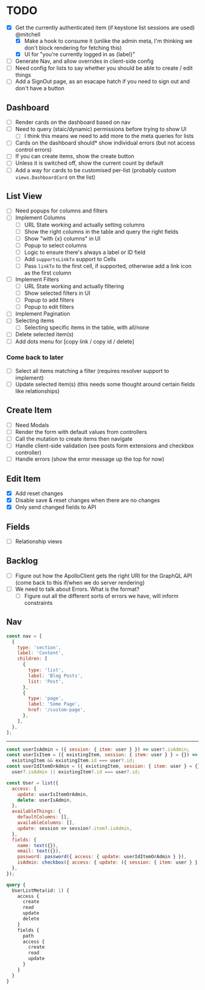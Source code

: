 # TODO

- [x] Get the currently authenticated item (if keystone list sessions are used) @mitchell
  - [x] Make a hook to consume it (unlike the admin meta, I'm thinking we don't block rendering for fetching this)
  - [x] UI for "you're currently logged in as {label}"
- [ ] Generate Nav, and allow overrides in client-side config
- [ ] Need config for lists to say whether you should be able to create / edit things
- [ ] Add a SignOut page, as an esacape hatch if you need to sign out and don't have a button

## Dashboard

- [ ] Render cards on the dashboard based on nav
- [ ] Need to query (staic/dynamic) permissions before trying to show UI
  - [ ] I think this means we need to add more to the meta queries for lists
- [ ] Cards on the dashboard should\* show individual errors (but not access control errors)
- [ ] If you can create items, show the create button
- [ ] Unless it is switched off, show the current count by default
- [ ] Add a way for cards to be customised per-list (probably custom `views.DashboardCard` on the list)

## List View

- [ ] Need popups for columns and filters
- [ ] Implement Columns
  - [ ] URL State working and actually setting columns
  - [ ] Show the right columns in the table and query the right fields
  - [ ] Show "with {x} columns" in UI
  - [ ] Popup to select columns
  - [ ] Logic to ensure there's always a label or ID field
  - [ ] Add `supportsLinkTo` support to Cells
  - [ ] Pass `linkTo` to the first cell, if supported, otherwise add a link icon as the first column
- [ ] Implement Filters
  - [ ] URL State working and actually filtering
  - [ ] Show selected filters in UI
  - [ ] Popup to add filters
  - [ ] Popup to edit filters
- [ ] Implement Pagination
- [ ] Selecting items
  - [ ] Selecting specific items in the table, with all/none
- [ ] Delete selected item(s)
- [ ] Add dots menu for [copy link / copy id / delete]

### Come back to later

- [ ] Select all items matching a filter (requires resolver support to implement)
- [ ] Update selected item(s) (this needs some thought around certain fields like relationships)

## Create Item

- [ ] Need Modals
- [ ] Render the form with default values from controllers
- [ ] Call the mutation to create items then navigate
- [ ] Handle client-side validation (see posts form extensions and checkbox controller)
- [ ] Handle errors (show the error message up the top for now)

## Edit Item

- [x] Add reset changes
- [x] Disable save & reset changes when there are no changes
- [x] Only send changed fields to API

## Fields

- [ ] Relationship views

## Backlog

- [ ] Figure out how the ApolloClient gets the right URI for the GraphQL API (come back to this if/when we do server rendering)
- [ ] We need to talk about Errors. What is the format?
  - [ ] Figure out all the different sorts of errors we have, will inform constraints

## Nav

```js
const nav = [
  {
    type: 'section',
    label: 'Content',
    children: [
      {
        type: 'list',
        label: 'Blog Posts',
        list: 'Post',
      },
      {
        type: 'page',
        label: 'Some Page',
        href: '/custom-page',
      },
    ],
  },
];
```

---

```js
const userIsAdmin = ({ session: { item: user } }) => user?.isAdmin;
const userIsItem = ({ existingItem, session: { item: user } } = {}) =>
  existingItem && existingItem.id === user?.id;
const userIdItemOrAdmin = ({ existingItem, session: { item: user } = {} }) =>
  user?.isAdmin || existingItem?.id === user?.id;

const User = list({
  access: {
    update: userIsItemOrAdmin,
    delete: userIsAdmin,
  },
  availableThings: {
    defaultColumns: [],
    availableColumns: [],
    update: session => session?.item?.isAdmin,
  },
  fields: {
    name: text({}),
    email: text({}),
    password: password({ access: { update: userIdItemOrAdmin } }),
    isAdmin: checkbox({ access: { update: ({ session: { item: user } }) => user?.isAdmin } }),
  },
});
```

```graphql
query {
  UserListMeta(id: 1) {
    access {
      create
      read
      update
      delete
    }
    fields {
      path
      access {
        create
        read
        update
      }
    }
  }
}
```
